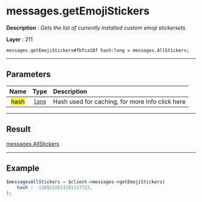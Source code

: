 # messages.getEmojiStickers

**Description** : *Gets the list of currently installed custom emoji stickersets*

**Layer** : 211

```tl
messages.getEmojiStickers#fbfca18f hash:long = messages.AllStickers;
```

---

## Parameters

| Name | Type | Description |
| :---: | :---: | :--- |
| <mark>hash</mark> | [`long`](type/long) | Hash used for caching, for more info click here |

---

## Result

[messages.AllStickers](type/messages.AllStickers)

---

## Example

```php
$messagesAllStickers = $client->messages->getEmojiStickers(
	hash : -1369232833181127722,
);
```